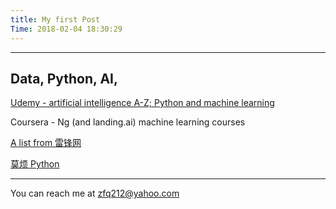 ```yaml
---
title: My first Post
Time: 2018-02-04 18:30:29
---
```


---
## Data, Python, AI, 

[Udemy - artificial intelligence A-Z; Python and machine learning](https://www.udemy.com/home/my-courses/learning/)


Coursera - Ng (and landing.ai) machine learning courses


[A list from 雷锋网](https://www.leiphone.com/news/201801/pM48Ekleds2b6j5i.html)


[莫烦 Python](https://morvanzhou.github.io/)

---
You can reach me at zfq212@yahoo.com
